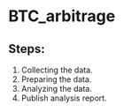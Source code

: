 # BTC_arbitrage

## Steps:
1) Collecting the data.
2) Preparing the data.
3) Analyzing the data.
4) Publish analysis report.
